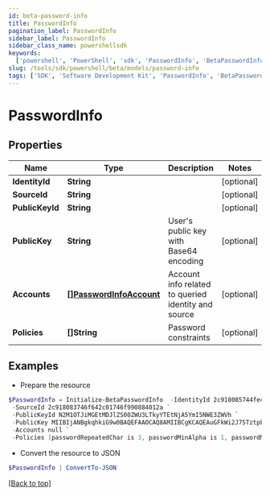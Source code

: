 ```yaml
---
id: beta-password-info
title: PasswordInfo
pagination_label: PasswordInfo
sidebar_label: PasswordInfo
sidebar_class_name: powershellsdk
keywords:
  ['powershell', 'PowerShell', 'sdk', 'PasswordInfo', 'BetaPasswordInfo']
slug: /tools/sdk/powershell/beta/models/password-info
tags: ['SDK', 'Software Development Kit', 'PasswordInfo', 'BetaPasswordInfo']
---
```


# PasswordInfo

## Properties

| Name | Type | Description | Notes |
| --- | --- | --- | --- |
| **IdentityId** | **String** |  | [optional] |
| **SourceId** | **String** |  | [optional] |
| **PublicKeyId** | **String** |  | [optional] |
| **PublicKey** | **String** | User's public key with Base64 encoding | [optional] |
| **Accounts** | [**[]PasswordInfoAccount**](password-info-account) | Account info related to queried identity and source | [optional] |
| **Policies** | **[]String** | Password constraints | [optional] |

## Examples

- Prepare the resource

```powershell
$PasswordInfo = Initialize-BetaPasswordInfo  -IdentityId 2c918085744fec4301746f9a5bce4605 `
 -SourceId 2c918083746f642c01746f990884012a `
 -PublicKeyId N2M1OTJiMGEtMDJlZS00ZWU3LTkyYTEtNjA5YmI5NWE3ZWVh `
 -PublicKey MIIBIjANBgkqhkiG9w0BAQEFAAOCAQ8AMIIBCgKCAQEAuGFkWi2J75TztpbaPKd36bJnIB3J8gZ6UcoS9oSDYsqBzPpTsfZXYaEf4Y4BKGgJIXmE/lwhwuj7mU1itdZ2qTSNFtnXA8Fn75c3UUkk+h+wdZbkuSmqlsJo3R1OnJkwkJggcAy9Jvk9jlcrNLWorpQ1w9raUvxtvfgkSdq153KxotenQ1HciSyZ0nA/Kw0UaucLnho8xdRowZs11afXGXA9IT9H6D8T6zUdtSxm0nAyH+mluma5LdTfaM50W3l/L8q56Vrqmx2pZIiwdx/0+g3Y++jV70zom0ZBkC1MmSoLMrQYG5OICNjr72f78B2PaGXfarQHqARLjKpMVt9YIQIDAQAB `
 -Accounts null `
 -Policies [passwordRepeatedChar is 3, passwordMinAlpha is 1, passwordMinLength is 5, passwordMinNumeric is 1]
```

- Convert the resource to JSON

```powershell
$PasswordInfo | ConvertTo-JSON
```

[[Back to top]](#)
